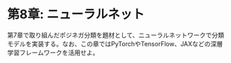 # 第8章: ニューラルネット

第7章で取り組んだポジネガ分類を題材として、ニューラルネットワークで分類モデルを実装する。なお、この章ではPyTorchやTensorFlow、JAXなどの深層学習フレームワークを活用せよ。
